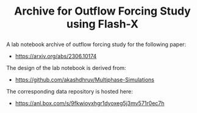 # <p align="center"> Archive for Outflow Forcing Study using Flash-X </p>

A lab notebook archive of outflow forcing study for the following paper: 
- https://arxiv.org/abs/2306.10174

The design of the lab notebook is derived from:
- https://github.com/akashdhruv/Multiphase-Simulations

The corresponding data repository is hosted here:
- https://anl.box.com/s/9fkwioyxhgr1dyoxeg5j3mv571r0ec7h
